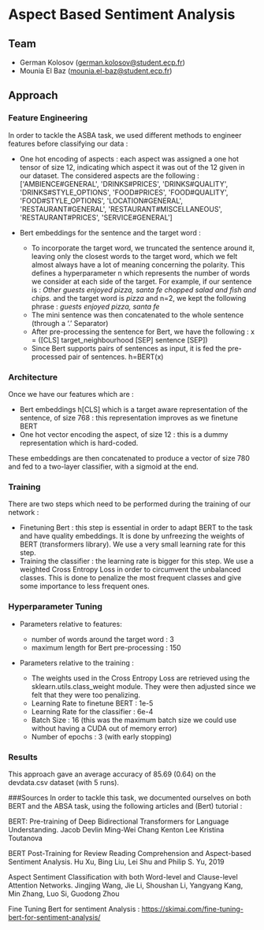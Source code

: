 # Aspect Based Sentiment Analysis

## Team

- German Kolosov (german.kolosov@student.ecp.fr)
- Mounia El Baz (mounia.el-baz@student.ecp.fr)


## Approach

### Feature Engineering
In order to tackle the ASBA task, we used different methods to engineer features before classifying our data : 
- One hot encoding of aspects : each aspect was assigned a one hot tensor of size 12, indicating which aspect it was out of the 12 given in our dataset. 
The considered aspects are the following : ['AMBIENCE#GENERAL', 'DRINKS#PRICES', 'DRINKS#QUALITY',
           'DRINKS#STYLE_OPTIONS', 'FOOD#PRICES', 'FOOD#QUALITY',
           'FOOD#STYLE_OPTIONS', 'LOCATION#GENERAL', 'RESTAURANT#GENERAL',
           'RESTAURANT#MISCELLANEOUS', 'RESTAURANT#PRICES', 'SERVICE#GENERAL']
           
- Bert embeddings for the sentence and the target word : 
    - To incorporate the target word, we truncated the sentence around it, leaving only the closest words to the target word, which we felt almost always have a lot of meaning concerning the polarity. This defines a hyperparameter n which represents the number of words we consider at each side of the target. For example, if our sentence is : _Other guests enjoyed pizza, santa fe chopped salad and fish and chips._ and the target word is _pizza_ and n=2, we kept the following phrase : _guests enjoyed pizza, santa fe_ 
    - The mini sentence was then concatenated to the whole sentence (through a ‘.’ Separator)
    - After pre-processing the sentence for Bert, we have the following : x = ([CLS] target_neighbourhood [SEP] sentence [SEP])
    - Since Bert supports pairs of sentences as input, it is fed the pre-processed pair of sentences. h=BERT(x)
    
### Architecture
Once we have our features which are : 
- Bert embeddings h[CLS] which is a target aware representation of the sentence, of size 768 : this representation improves as we finetune BERT
- One hot vector encoding the aspect, of size 12 : this is a dummy representation which is hard-coded.

These embeddings are then concatenated to produce a vector of size 780 and fed to a two-layer classifier, with a sigmoid at the end. 

### Training 
There are two steps which need to be performed during the training of our network : 
- Finetuning Bert : this step is essential in order to adapt BERT to the task and have quality embeddings. It is done by unfreezing the weights of BERT (transformers library). We use a very small learning rate for this step.
- Training the classifier : the learning rate is bigger for this step. We use a weighted Cross Entropy Loss in order to circumvent the unbalanced classes. This is done to penalize the most frequent classes and give some importance to less frequent ones. 

### Hyperparameter Tuning
- Parameters relative to features:
    - number of words around the target word : 3
    - maximum length for Bert pre-processing : 150

- Parameters relative to the training :
    - The weights used in the Cross Entropy Loss are retrieved using the sklearn.utils.class_weight module. They were then adjusted since we felt that they were too penalizing. 
    - Learning Rate to finetune BERT : 1e-5
    - Learning Rate for the classifier : 6e-4
    - Batch Size : 16 (this was the maximum batch size we could use without having a CUDA out of memory error)
    - Number of epochs : 3 (with early stopping)

### Results
This approach gave an average accuracy of 85.69 (0.64) on the devdata.csv dataset (with 5 runs). 

###Sources 
In order to tackle this task, we documented ourselves on both BERT and the ABSA task, using the following articles and (Bert) tutorial : 

BERT: Pre-training of Deep Bidirectional Transformers for Language Understanding. Jacob Devlin Ming-Wei Chang Kenton Lee Kristina Toutanova

BERT Post-Training for Review Reading Comprehension and Aspect-based Sentiment Analysis. Hu Xu, Bing Liu, Lei Shu and Philip S. Yu, 2019

Aspect Sentiment Classification with both Word-level and Clause-level Attention Networks. Jingjing Wang, Jie Li, Shoushan Li, Yangyang Kang, Min Zhang, Luo Si, Guodong Zhou

Fine Tuning Bert for sentiment Analysis : https://skimai.com/fine-tuning-bert-for-sentiment-analysis/